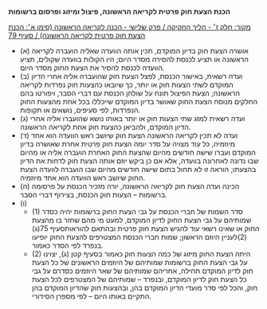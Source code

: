 **הכנת הצעת חוק פרטית לקריאה הראשונה, פיצול ומיזוג ופרסום ברשומות**

[מקור: חלק ז׳ - הליך החקיקה / פרק שלישי - הכנה לקריאה הראשונה (סימן א׳: הכנת הצעת חוק פרטית לקריאה הראשונה) / סעיף 79](https://he.wikisource.org/wiki/תקנון_הכנסת#סעיף_79)

 * (א) אושרה הצעת חוק בדיון המוקדם, תכין אותה הוועדה שאליה הועברה לקריאה הראשונה או תציע לכנסת להסירה מסדר היום; היו הקולות בוועדה שקולים, תציע הוועדה לכנסת להסיר את הצעת החוק מסדר היום.
 * (ב) ועדה רשאית, באישור הכנסת, לפצל הצעת חוק שהועברה אליה אחרי הדיון המוקדם לשתי הצעות חוק או יותר, כך שיובאו כהצעות חוק נפרדות לקריאה הראשונה; הצעת הפיצול תונח על שולחן הכנסת עם דברי הסבר, ויפורטו בהם החלקים מנוסח הצעת החוק שאושר בדיון המוקדם שייכללו בכל אחת מהצעות החוק הנפרדות, לפי סעיפים, נושאים או תקופות.
 * (ג) ועדה רשאית למזג שתי הצעות חוק או יותר באותו נושא שהועברו אליה אחרי הדיון המוקדם, ולהביאן כהצעת חוק אחת לקריאה הראשונה.
 * (ד) ועדה לא תכין לקריאה הראשונה הצעת חוק שיושב ראש הוועדה הוא אחד מיוזמיה, כל עוד מצויה על סדר יומה הצעת חוק פרטית אחרת שאושרה בדיון המוקדם ועברו שישה חודשים מהיום שהצעת החוק האחרת הועברה אליה או מהיום שבו נדונה לאחרונה בוועדה, אלא אם כן ביקש יוזם אותה הצעת חוק לדחות את הדיון בהצעתו; הוראה זו לא תחול בתום שישה חודשים מהיום שבו הועברה לוועדה הצעת החוק שיושב ראש הוועדה הוא אחד מיוזמיה.
 * (ה) הכינה ועדה הצעת חוק לקריאה הראשונה, יורה מזכיר הכנסת על פרסומה ברשומות – הצעות חוק הכנסת, בצירוף דברי הסבר.
 * (ו) 
   * (1) סדר השמות של חברי הכנסת על גבי הצעת החוק ברשומות יהיה כסדר שמותיהם על גבי הצעת החוק לדיון המוקדם, למעט מי מהם שחזר בו מהצעת החוק או שאינו רשאי עוד להגיש הצעת חוק פרטית ובהתאם להוראותסעיף 75(ג)(2)לעניין היוזם הראשון; שמות חברי הכנסת המצטרפים להצעת החוק יופיעו בנפרד לפי הסדר כאמור.
   * (2) היתה הצעת החוק מיזוג של כמה הצעות חוק כאמור בסעיף קטן (ג), יצוינו על גבי הצעת החוק ברשומות שמותיהם של היוזמים הראשונים של כל הצעת חוק לדיון המוקדם תחילה, אחריהם שמותיהם של שאר היוזמים כסדרם על גבי כל הצעת חוק לדיון המוקדם, ובנפרד – שמותיהם של המצטרפים לכל הצעת חוק, והכל לפי סדר מועדי הדיון המוקדם בהן, ובהצעות חוק שהדיון המוקדם בהן התקיים באותו היום – לפי מספרן הסידורי.